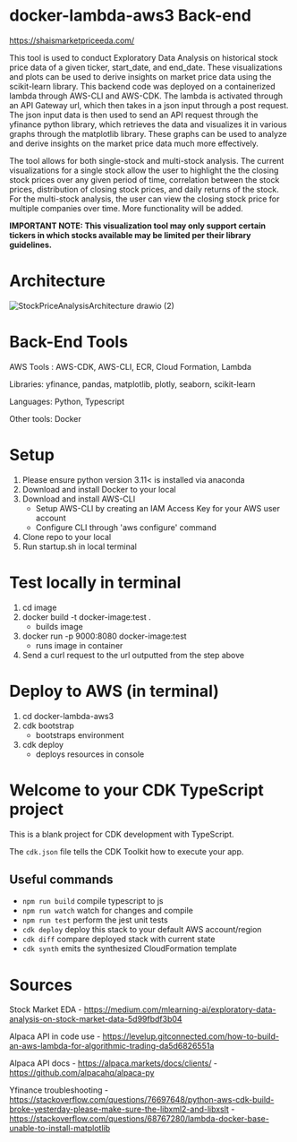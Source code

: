 # docker-lambda-aws3 Back-end 

https://shaismarketpriceeda.com/

This tool is used to conduct Exploratory Data Analysis on historical stock price data of a given ticker, start_date, and end_date. These visualizations and plots can be used to derive insights on market price data using the scikit-learn library. This backend code was deployed on a containerized lambda through AWS-CLI and AWS-CDK. The lambda is activated through an API Gateway url, which then takes in a json input through a post request. The json input data is then used to send an API request through the yfinance python library, which retrieves the data and visualizes it in various graphs through the matplotlib library. These graphs can be used to analyze and derive insights on the market price data much more effectively. 

The tool allows for both single-stock and multi-stock analysis. The current visualizations for a single stock allow the user to highlight the the closing stock prices over any given period of time, correlation between the stock prices, distribution of closing stock prices, and daily returns of the stock. For the multi-stock analysis, the user can view the closing stock price for multiple companies over time. More functionality will be added.

**IMPORTANT NOTE: This visualization tool may only support certain tickers in which stocks available may be limited per their library guidelines.**

# Architecture

![StockPriceAnalysisArchitecture drawio (2)](https://github.com/Shashank-Sund/docker-lambda-aws3/assets/29733360/cb3ad8a7-a0cc-40cf-afc1-c85786114be1)

# Back-End Tools

AWS Tools : AWS-CDK, AWS-CLI, ECR, Cloud Formation, Lambda

Libraries: yfinance, pandas, matplotlib, plotly, seaborn, scikit-learn

Languages: Python, Typescript

Other tools: Docker

# Setup

1. Please ensure python version 3.11< is installed via anaconda
2. Download and install Docker to your local
3. Download and install AWS-CLI
   - Setup AWS-CLI by creating an IAM Access Key for your AWS user account
   - Configure CLI through 'aws configure' command
4. Clone repo to your local
5. Run startup.sh in local terminal


# Test locally in terminal

  1. cd image
  2. docker build -t docker-image:test .
     - builds image
  3. docker run -p 9000:8080 docker-image:test
     - runs image in container
  4. Send a curl request to the url outputted from the step above

# Deploy to AWS (in terminal)

  1. cd docker-lambda-aws3
  2. cdk bootstrap
     - bootstraps environment
  4. cdk deploy
     - deploys resources in console

# Welcome to your CDK TypeScript project

This is a blank project for CDK development with TypeScript.

The `cdk.json` file tells the CDK Toolkit how to execute your app.

## Useful commands

* `npm run build`   compile typescript to js
* `npm run watch`   watch for changes and compile
* `npm run test`    perform the jest unit tests
* `cdk deploy`      deploy this stack to your default AWS account/region
* `cdk diff`        compare deployed stack with current state
* `cdk synth`       emits the synthesized CloudFormation template

# Sources

Stock Market EDA - https://medium.com/mlearning-ai/exploratory-data-analysis-on-stock-market-data-5d99fbdf3b04

Alpaca API in code use - https://levelup.gitconnected.com/how-to-build-an-aws-lambda-for-algorithmic-trading-da5d6826551a

Alpaca API docs - https://alpaca.markets/docs/clients/
                - https://github.com/alpacahq/alpaca-py

Yfinance troubleshooting - https://stackoverflow.com/questions/76697648/python-aws-cdk-build-broke-yesterday-please-make-sure-the-libxml2-and-libxslt
                         - https://stackoverflow.com/questions/68767280/lambda-docker-base-unable-to-install-matplotlib


   
